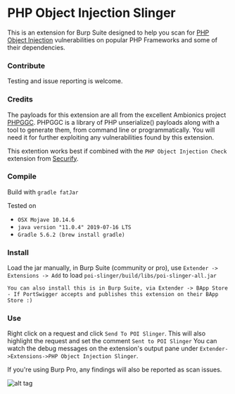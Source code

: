 # PHP Object Injection Slinger

This is an extension for Burp Suite designed to help you scan for [PHP Object Injection](https://www.owasp.org/index.php/PHP_Object_Injection) vulnerabilities on popular PHP Frameworks and some of their dependencies.


### Contribute
Testing and issue reporting is welcome.


### Credits
The payloads for this extension are all from the excellent Ambionics project [PHPGGC](https://github.com/ambionics/phpggc).
PHPGGC is a library of PHP unserialize() payloads along with a tool to generate them, from command line or programmatically.
You will need it for further exploiting any vulnerabilities found by this extension.

This extention works best if combined with the `PHP Object Injection Check` extension from [Securify](https://github.com/securifybv/PHPUnserializeCheck).


### Compile
Build with `gradle fatJar`

Tested on
 * `OSX Mojave 10.14.6`
 * `java version "11.0.4" 2019-07-16 LTS`
 * `Gradle 5.6.2 (brew install gradle)`


### Install
Load the jar manually, in Burp Suite (community or pro), use `Extender -> Extensions -> Add` to load `poi-slinger/build/libs/poi-slinger-all.jar`

`You can also install this is in Burp Suite, via Extender -> BApp Store - If PortSwigger accepts and publishes this extension on their BApp Store :)`


### Use
Right click on a request and click `Send To POI Slinger`. This will also highlight the request and set the comment `Sent to POI Slinger`
You can watch the debug messages on the extension's output pane under `Extender->Extensions->PHP Object Injection Slinger`.

If you're using Burp Pro, any findings will also be reported as scan issues.

![alt tag](https://raw.githubusercontent.com/ricardojba/POI-Slinger/master/img/report-example.png)
